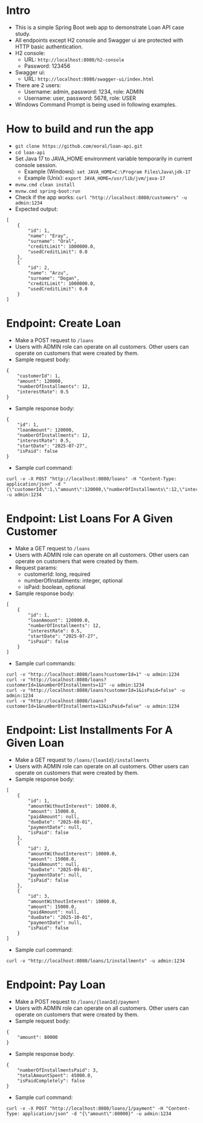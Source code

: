 # Intro
- This is a simple Spring Boot web app to demonstrate Loan API case study.
- All endpoints except H2 console and Swagger ui are protected with HTTP basic authentication.
- H2 console: 
  - URL: `http://localhost:8080/h2-console`
  - Password: 123456
- Swagger ui: 
  - URL: `http://localhost:8080/swagger-ui/index.html`
- There are 2 users:
  - Username: admin, password: 1234, role: ADMIN
  - Username: user, password: 5678, role: USER
- Windows Command Prompt is being used in following examples.

# How to build and run the app
- `git clone https://github.com/eoral/loan-api.git`
- `cd loan-api`
- Set Java 17 to JAVA_HOME environment variable temporarily in current console session.
    - Example (Windows): `set JAVA_HOME=C:\Program Files\Java\jdk-17`
    - Example (Unix): `export JAVA_HOME=/usr/lib/jvm/java-17`
- `mvnw.cmd clean install`
- `mvnw.cmd spring-boot:run`
- Check if the app works: `curl "http://localhost:8080/customers" -u admin:1234`
- Expected output: 
```
[
	{
		"id": 1,
		"name": "Eray",
		"surname": "Oral",
		"creditLimit": 1000000.0,
		"usedCreditLimit": 0.0
	},
	{
		"id": 2,
		"name": "Arzu",
		"surname": "Dogan",
		"creditLimit": 1000000.0,
		"usedCreditLimit": 0.0
	}
]
```

# Endpoint: Create Loan
- Make a POST request to `/loans`
- Users with ADMIN role can operate on all customers. Other users can operate on customers that were created by them.
- Sample request body:
```
{
	"customerId": 1,
	"amount": 120000,
	"numberOfInstallments": 12,
	"interestRate": 0.5
}
```
- Sample response body:
```
{
	"id": 1,
	"loanAmount": 120000,
	"numberOfInstallments": 12,
	"interestRate": 0.5,
	"startDate": "2025-07-27",
	"isPaid": false
}
```
- Sample curl command:
```
curl -v -X POST "http://localhost:8080/loans" -H "Content-Type: application/json" -d "{\"customerId\":1,\"amount\":120000,\"numberOfInstallments\":12,\"interestRate\":0.5}" -u admin:1234
```

# Endpoint: List Loans For A Given Customer
- Make a GET request to `/loans`
- Users with ADMIN role can operate on all customers. Other users can operate on customers that were created by them.
- Request params:
  - customerId: long, required
  - numberOfInstallments: integer, optional
  - isPaid: boolean, optional
- Sample response body:
```
[
	{
		"id": 1,
		"loanAmount": 120000.0,
		"numberOfInstallments": 12,
		"interestRate": 0.5,
		"startDate": "2025-07-27",
		"isPaid": false
	}
]
```
- Sample curl commands:
```
curl -v "http://localhost:8080/loans?customerId=1" -u admin:1234
curl -v "http://localhost:8080/loans?customerId=1&numberOfInstallments=12" -u admin:1234
curl -v "http://localhost:8080/loans?customerId=1&isPaid=false" -u admin:1234
curl -v "http://localhost:8080/loans?customerId=1&numberOfInstallments=12&isPaid=false" -u admin:1234
```

# Endpoint: List Installments For A Given Loan
- Make a GET request to `/loans/{loanId}/installments`
- Users with ADMIN role can operate on all customers. Other users can operate on customers that were created by them.
- Sample response body:
```
[
	{
		"id": 1,
		"amountWithoutInterest": 10000.0,
		"amount": 15000.0,
		"paidAmount": null,
		"dueDate": "2025-08-01",
		"paymentDate": null,
		"isPaid": false
	},
	{
		"id": 2,
		"amountWithoutInterest": 10000.0,
		"amount": 15000.0,
		"paidAmount": null,
		"dueDate": "2025-09-01",
		"paymentDate": null,
		"isPaid": false
	},
	{
		"id": 3,
		"amountWithoutInterest": 10000.0,
		"amount": 15000.0,
		"paidAmount": null,
		"dueDate": "2025-10-01",
		"paymentDate": null,
		"isPaid": false
	}
]
```
- Sample curl command:
```
curl -v "http://localhost:8080/loans/1/installments" -u admin:1234
```

# Endpoint: Pay Loan
- Make a POST request to `/loans/{loanId}/payment`
- Users with ADMIN role can operate on all customers. Other users can operate on customers that were created by them.
- Sample request body:
```
{
	"amount": 80000
}
```
- Sample response body:
```
{
	"numberOfInstallmentsPaid": 3,
	"totalAmountSpent": 45000.0,
	"isPaidCompletely": false
}
```
- Sample curl command:
```
curl -v -X POST "http://localhost:8080/loans/1/payment" -H "Content-Type: application/json" -d "{\"amount\":80000}" -u admin:1234
```
